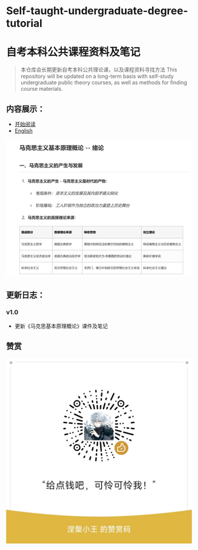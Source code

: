 # Self-taught-undergraduate-degree-tutorial
# 自考本科公共课程资料及笔记

> 本仓库会长期更新自考本科公共理论课，以及课程资料寻找方法
> This repository will be updated on a long-term basis with self-study undergraduate public theory courses, as well as methods for finding course materials.

## 内容展示：

- [开始阅读](课程/马克思基本原理概论/绪论.md)
- [English](course/Introduction-to-Marx's-Basic-Principles/introduction.md)

![展示](Image/demo.png)

## 更新日志：

### v1.0

- 更新《马克思基本原理概论》课件及笔记


## 赞赏
![微信支付](Image/WeChatAppreciate.jpg)